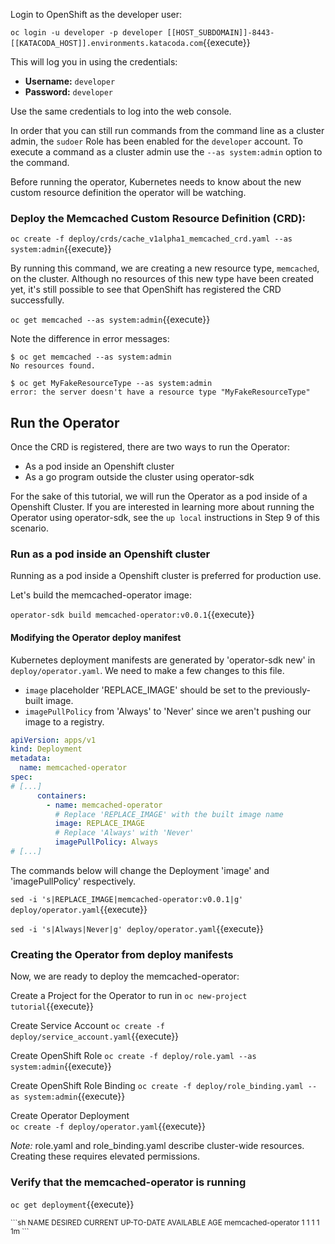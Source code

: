 Login to OpenShift as the developer user:

`oc login -u developer -p developer [[HOST_SUBDOMAIN]]-8443-[[KATACODA_HOST]].environments.katacoda.com`{{execute}}

This will log you in using the credentials:

* **Username:** ``developer``
* **Password:** ``developer``

Use the same credentials to log into the web console.

In order that you can still run commands from the command line as a cluster
admin, the ``sudoer`` Role has been enabled for the ``developer`` account.
To execute a command as a cluster admin use the ``--as system:admin`` option
to the command.

Before running the operator, Kubernetes needs to know about the new custom
resource definition the operator will be watching.

### Deploy the Memcached Custom Resource Definition (CRD):

`oc create -f deploy/crds/cache_v1alpha1_memcached_crd.yaml --as system:admin`{{execute}}

By running this command, we are creating a new resource type, `memcached`, on the cluster. Although no resources of this new type have been created yet, it's still possible to see that OpenShift has registered the CRD successfully.

`oc get memcached --as system:admin`{{execute}}

Note the difference in error messages:

```
$ oc get memcached --as system:admin
No resources found.

$ oc get MyFakeResourceType --as system:admin
error: the server doesn't have a resource type "MyFakeResourceType"
```

## Run the Operator

Once the CRD is registered, there are two ways to run the Operator:

* As a pod inside an Openshift cluster
* As a go program outside the cluster using operator-sdk

For the sake of this tutorial, we will run the Operator as a pod inside of a
Openshift Cluster. If you are interested in learning more about running the
Operator using operator-sdk, see the `up local` instructions in Step 9 of this scenario.

### Run as a pod inside an Openshift cluster

Running as a pod inside a Openshift cluster is preferred for production use.

Let's build the memcached-operator image:

`operator-sdk build memcached-operator:v0.0.1`{{execute}}

#### Modifying the Operator deploy manifest
Kubernetes deployment manifests are generated by 'operator-sdk new' in `deploy/operator.yaml`. We need to make a few changes to this file.

 - `image` placeholder 'REPLACE_IMAGE' should be set to the previously-built image.
 - `imagePullPolicy` from 'Always' to 'Never' since we aren't pushing our image to a registry.

```yaml
apiVersion: apps/v1
kind: Deployment
metadata:
  name: memcached-operator
spec:
# [...]
      containers:
        - name: memcached-operator
          # Replace 'REPLACE_IMAGE' with the built image name
          image: REPLACE_IMAGE
          # Replace 'Always' with 'Never'
          imagePullPolicy: Always
# [...]
```

The commands below will change the Deployment 'image' and 'imagePullPolicy' respectively.

`sed -i 's|REPLACE_IMAGE|memcached-operator:v0.0.1|g' deploy/operator.yaml`{{execute}}

`sed -i 's|Always|Never|g' deploy/operator.yaml`{{execute}}

### Creating the Operator from deploy manifests
Now, we are ready to deploy the memcached-operator:

Create a Project for the Operator to run in
`oc new-project tutorial`{{execute}}

Create Service Account
`oc create -f deploy/service_account.yaml`{{execute}}

Create OpenShift Role
`oc create -f deploy/role.yaml --as system:admin`{{execute}}

Create OpenShift Role Binding
`oc create -f deploy/role_binding.yaml --as system:admin`{{execute}}

Create Operator Deployment<br>
`oc create -f deploy/operator.yaml`{{execute}}

*Note:* role.yaml and role_binding.yaml describe cluster-wide
resources. Creating these requires elevated permissions.



### Verify that the memcached-operator is running

`oc get deployment`{{execute}}

<small>
```sh
NAME                DESIRED CURRENT UP-TO-DATE AVAILABLE AGE
memcached-operator  1       1       1          1         1m
```
</small>
